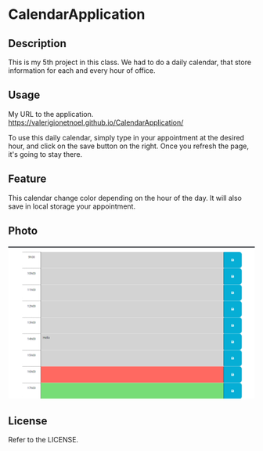 # CalendarApplication

## Description

This is my 5th project in this class. We had to do a daily calendar, that store information for each and every hour of office. 

## Usage

My URL to the application.
https://valerigionetnoel.github.io/CalendarApplication/

To use this daily calendar, simply type in your appointment at the desired hour, and click on the save button on the right. Once you refresh the page, it's going to stay there.

## Feature

This calendar change color depending on the hour of the day. It will also save in local storage your appointment.

## Photo

![Calendar in acction](photo/dailycalendar.PNG)

## License

Refer to the LICENSE.